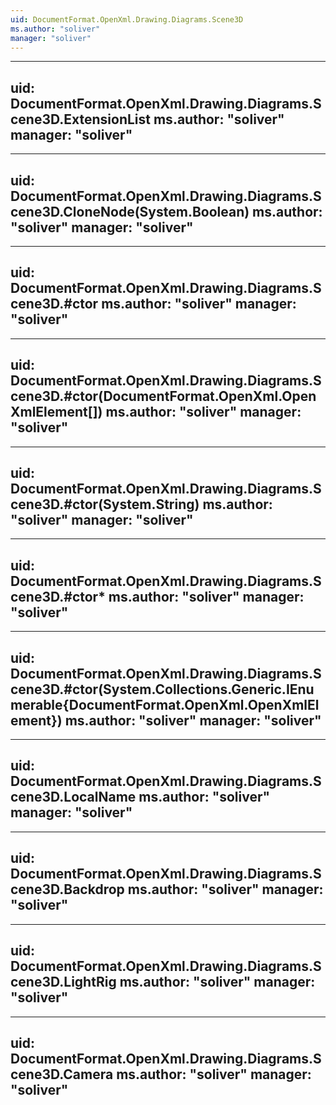 ```yaml
---
uid: DocumentFormat.OpenXml.Drawing.Diagrams.Scene3D
ms.author: "soliver"
manager: "soliver"
---
```


---
uid: DocumentFormat.OpenXml.Drawing.Diagrams.Scene3D.ExtensionList
ms.author: "soliver"
manager: "soliver"
---

---
uid: DocumentFormat.OpenXml.Drawing.Diagrams.Scene3D.CloneNode(System.Boolean)
ms.author: "soliver"
manager: "soliver"
---

---
uid: DocumentFormat.OpenXml.Drawing.Diagrams.Scene3D.#ctor
ms.author: "soliver"
manager: "soliver"
---

---
uid: DocumentFormat.OpenXml.Drawing.Diagrams.Scene3D.#ctor(DocumentFormat.OpenXml.OpenXmlElement[])
ms.author: "soliver"
manager: "soliver"
---

---
uid: DocumentFormat.OpenXml.Drawing.Diagrams.Scene3D.#ctor(System.String)
ms.author: "soliver"
manager: "soliver"
---

---
uid: DocumentFormat.OpenXml.Drawing.Diagrams.Scene3D.#ctor*
ms.author: "soliver"
manager: "soliver"
---

---
uid: DocumentFormat.OpenXml.Drawing.Diagrams.Scene3D.#ctor(System.Collections.Generic.IEnumerable{DocumentFormat.OpenXml.OpenXmlElement})
ms.author: "soliver"
manager: "soliver"
---

---
uid: DocumentFormat.OpenXml.Drawing.Diagrams.Scene3D.LocalName
ms.author: "soliver"
manager: "soliver"
---

---
uid: DocumentFormat.OpenXml.Drawing.Diagrams.Scene3D.Backdrop
ms.author: "soliver"
manager: "soliver"
---

---
uid: DocumentFormat.OpenXml.Drawing.Diagrams.Scene3D.LightRig
ms.author: "soliver"
manager: "soliver"
---

---
uid: DocumentFormat.OpenXml.Drawing.Diagrams.Scene3D.Camera
ms.author: "soliver"
manager: "soliver"
---
